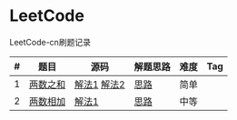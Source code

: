 # LeetCode
LeetCode-cn刷题记录

|  #   | 题目                                                         | 源码                                                         | 解题思路                     | 难度 | Tag  |
| :--: | ------------------------------------------------------------ | ------------------------------------------------------------ | ---------------------------- | ---- | ---- |
|  1   | [两数之和](https://leetcode-cn.com/problems/two-sum/)        | [解法1](main.java.solutions._1.TwoSum)  [解法2](main.java.solutions._1.TwoSumHashMap) | [思路](algorithms/doc/_1.md) | 简单 |      |
|  2   | [两数相加](https://leetcode-cn.com/problems/add-two-numbers/) | [解法1](main.java.solutions._2.AddTwoNumbers)                | [思路](algorithms/doc/_2.md) | 中等 |      |

